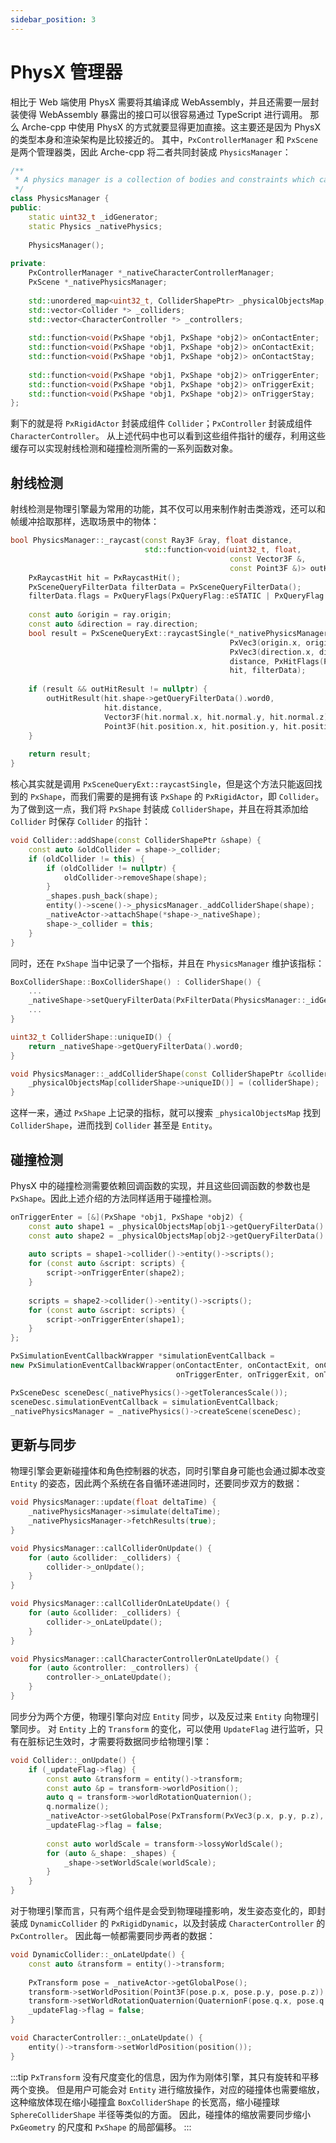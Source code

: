 ```yaml
---
sidebar_position: 3
---
```


# PhysX 管理器

相比于 Web 端使用 PhysX 需要将其编译成 WebAssembly，并且还需要一层封装使得 WebAssembly 暴露出的接口可以很容易通过 TypeScript 进行调用。
那么 Arche-cpp 中使用 PhysX 的方式就要显得更加直接。这主要还是因为 PhysX 的类型本身和渲染架构是比较接近的。
其中，`PxControllerManager` 和 `PxScene` 是两个管理器类，因此 Arche-cpp 将二者共同封装成 `PhysicsManager`：
```cpp
/**
 * A physics manager is a collection of bodies and constraints which can interact.
 */
class PhysicsManager {
public:
    static uint32_t _idGenerator;
    static Physics _nativePhysics;
    
    PhysicsManager();
    
private:
    PxControllerManager *_nativeCharacterControllerManager;
    PxScene *_nativePhysicsManager;
    
    std::unordered_map<uint32_t, ColliderShapePtr> _physicalObjectsMap;
    std::vector<Collider *> _colliders;
    std::vector<CharacterController *> _controllers;
    
    std::function<void(PxShape *obj1, PxShape *obj2)> onContactEnter;
    std::function<void(PxShape *obj1, PxShape *obj2)> onContactExit;
    std::function<void(PxShape *obj1, PxShape *obj2)> onContactStay;
    
    std::function<void(PxShape *obj1, PxShape *obj2)> onTriggerEnter;
    std::function<void(PxShape *obj1, PxShape *obj2)> onTriggerExit;
    std::function<void(PxShape *obj1, PxShape *obj2)> onTriggerStay;
};
```

剩下的就是将 `PxRigidActor` 封装成组件 `Collider`；`PxController` 封装成组件 `CharacterController`。
从上述代码中也可以看到这些组件指针的缓存，利用这些缓存可以实现射线检测和碰撞检测所需的一系列函数对象。

## 射线检测
射线检测是物理引擎最为常用的功能，其不仅可以用来制作射击类游戏，还可以和帧缓冲拾取那样，选取场景中的物体：
```cpp
bool PhysicsManager::_raycast(const Ray3F &ray, float distance,
                              std::function<void(uint32_t, float,
                                                 const Vector3F &,
                                                 const Point3F &)> outHitResult) {
    PxRaycastHit hit = PxRaycastHit();
    PxSceneQueryFilterData filterData = PxSceneQueryFilterData();
    filterData.flags = PxQueryFlags(PxQueryFlag::eSTATIC | PxQueryFlag::eDYNAMIC);
    
    const auto &origin = ray.origin;
    const auto &direction = ray.direction;
    bool result = PxSceneQueryExt::raycastSingle(*_nativePhysicsManager,
                                                 PxVec3(origin.x, origin.y, origin.z),
                                                 PxVec3(direction.x, direction.y, direction.z),
                                                 distance, PxHitFlags(PxHitFlag::eDEFAULT),
                                                 hit, filterData);
    
    if (result && outHitResult != nullptr) {
        outHitResult(hit.shape->getQueryFilterData().word0,
                     hit.distance,
                     Vector3F(hit.normal.x, hit.normal.y, hit.normal.z),
                     Point3F(hit.position.x, hit.position.y, hit.position.z));
    }
    
    return result;
}
```

核心其实就是调用 `PxSceneQueryExt::raycastSingle`，但是这个方法只能返回找到的 `PxShape`，而我们需要的是拥有该 `PxShape` 的 `PxRigidActor`，即 `Collider`。
为了做到这一点，我们将 `PxShape` 封装成 `ColliderShape`，并且在将其添加给 `Collider` 时保存 `Collider` 的指针：
```cpp
void Collider::addShape(const ColliderShapePtr &shape) {
    const auto &oldCollider = shape->_collider;
    if (oldCollider != this) {
        if (oldCollider != nullptr) {
            oldCollider->removeShape(shape);
        }
        _shapes.push_back(shape);
        entity()->scene()->_physicsManager._addColliderShape(shape);
        _nativeActor->attachShape(*shape->_nativeShape);
        shape->_collider = this;
    }
}
```
同时，还在 `PxShape` 当中记录了一个指标，并且在 `PhysicsManager` 维护该指标：
```cpp
BoxColliderShape::BoxColliderShape() : ColliderShape() {
    ...
    _nativeShape->setQueryFilterData(PxFilterData(PhysicsManager::_idGenerator++, 0, 0, 0));
    ...
}

uint32_t ColliderShape::uniqueID() {
    return _nativeShape->getQueryFilterData().word0;
}

void PhysicsManager::_addColliderShape(const ColliderShapePtr &colliderShape) {
    _physicalObjectsMap[colliderShape->uniqueID()] = (colliderShape);
}
```

这样一来，通过 `PxShape` 上记录的指标，就可以搜索 `_physicalObjectsMap` 找到 `ColliderShape`，进而找到 `Collider` 甚至是 `Entity`。

## 碰撞检测
PhysX 中的碰撞检测需要依赖回调函数的实现，并且这些回调函数的参数也是 `PxShape`。因此上述介绍的方法同样适用于碰撞检测。
```cpp
onTriggerEnter = [&](PxShape *obj1, PxShape *obj2) {
    const auto shape1 = _physicalObjectsMap[obj1->getQueryFilterData().word0];
    const auto shape2 = _physicalObjectsMap[obj2->getQueryFilterData().word0];
    
    auto scripts = shape1->collider()->entity()->scripts();
    for (const auto &script: scripts) {
        script->onTriggerEnter(shape2);
    }
    
    scripts = shape2->collider()->entity()->scripts();
    for (const auto &script: scripts) {
        script->onTriggerEnter(shape1);
    }
};

PxSimulationEventCallbackWrapper *simulationEventCallback =
new PxSimulationEventCallbackWrapper(onContactEnter, onContactExit, onContactStay,
                                     onTriggerEnter, onTriggerExit, onTriggerStay);

PxSceneDesc sceneDesc(_nativePhysics()->getTolerancesScale());
sceneDesc.simulationEventCallback = simulationEventCallback;
_nativePhysicsManager = _nativePhysics()->createScene(sceneDesc);
```

## 更新与同步
物理引擎会更新碰撞体和角色控制器的状态，同时引擎自身可能也会通过脚本改变 `Entity` 的姿态，因此两个系统在各自循环递进同时，还要同步双方的数据：
```cpp
void PhysicsManager::update(float deltaTime) {
    _nativePhysicsManager->simulate(deltaTime);
    _nativePhysicsManager->fetchResults(true);
}

void PhysicsManager::callColliderOnUpdate() {
    for (auto &collider: _colliders) {
        collider->_onUpdate();
    }
}

void PhysicsManager::callColliderOnLateUpdate() {
    for (auto &collider: _colliders) {
        collider->_onLateUpdate();
    }
}

void PhysicsManager::callCharacterControllerOnLateUpdate() {
    for (auto &controller: _controllers) {
        controller->_onLateUpdate();
    }
}
```

同步分为两个方便，物理引擎向对应 `Entity` 同步，以及反过来 `Entity` 向物理引擎同步。
对 `Entity` 上的 `Transform` 的变化，可以使用 `UpdateFlag` 进行监听，只有在脏标记生效时，才需要将数据同步给物理引擎：
```cpp
void Collider::_onUpdate() {
    if (_updateFlag->flag) {
        const auto &transform = entity()->transform;
        const auto &p = transform->worldPosition();
        auto q = transform->worldRotationQuaternion();
        q.normalize();
        _nativeActor->setGlobalPose(PxTransform(PxVec3(p.x, p.y, p.z), PxQuat(q.x, q.y, q.z, q.w)));
        _updateFlag->flag = false;
        
        const auto worldScale = transform->lossyWorldScale();
        for (auto &_shape: _shapes) {
            _shape->setWorldScale(worldScale);
        }
    }
}
```

对于物理引擎而言，只有两个组件是会受到物理碰撞影响，发生姿态变化的，即封装成 `DynamicCollider` 的 `PxRigidDynamic`，以及封装成 `CharacterController` 的 `PxController`。
因此每一帧都需要同步两者的数据：
```cpp
void DynamicCollider::_onLateUpdate() {
    const auto &transform = entity()->transform;
    
    PxTransform pose = _nativeActor->getGlobalPose();
    transform->setWorldPosition(Point3F(pose.p.x, pose.p.y, pose.p.z));
    transform->setWorldRotationQuaternion(QuaternionF(pose.q.x, pose.q.y, pose.q.z, pose.q.w));
    _updateFlag->flag = false;
}

void CharacterController::_onLateUpdate() {
    entity()->transform->setWorldPosition(position());
}
```

:::tip
`PxTransform` 没有尺度变化的信息，因为作为刚体引擎，其只有旋转和平移两个变换。
但是用户可能会对 `Entity` 进行缩放操作，对应的碰撞体也需要缩放，这种缩放体现在缩小碰撞盒 `BoxColliderShape` 的长宽高，缩小碰撞球 `SphereColliderShape` 半径等类似的方面。
因此，碰撞体的缩放需要同步缩小 `PxGeometry` 的尺度和 `PxShape` 的局部偏移。
:::

